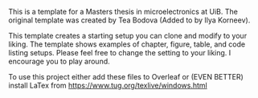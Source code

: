This is a template for a Masters thesis in microelectronics at UiB.
The original template was created by Tea Bodova (Added to by Ilya Korneev).

This template creates a starting setup you can clone and modify to your liking.
The template shows examples of chapter, figure, table, and code listing setups.
Please feel free to change the setting to your liking.
I encourage you to play around.

To use this project either add these files to Overleaf or (EVEN BETTER) install LaTex from https://www.tug.org/texlive/windows.html
